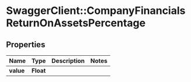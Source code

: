 # SwaggerClient::CompanyFinancialsReturnOnAssetsPercentage

## Properties
Name | Type | Description | Notes
------------ | ------------- | ------------- | -------------
**value** | **Float** |  | 


